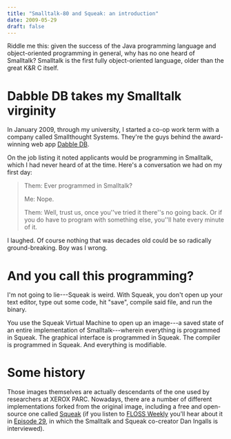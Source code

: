 ```yaml
---
title: "Smalltalk-80 and Squeak: an introduction"
date: 2009-05-29
draft: false
---
```


Riddle me this: given the success of the Java programming language and object-oriented programming in general, why has no one heard of Smalltalk?  Smalltalk is the first fully object-oriented language, older than the great K&R C itself.

# Dabble DB takes my Smalltalk virginity

In January 2009, through my university, I started a co-op work term with a company called Smallthought Systems.  They're the guys behind the award-winning web app [Dabble DB](http://dabbledb.com/).

On the job listing it noted applicants would be programming in Smalltalk, which I had never heard of at the time.  Here's a conversation we had on my first day:

> Them: Ever programmed in Smalltalk?
>
> Me: Nope.
>
> Them: Well, trust us, once you''ve tried it there''s no going back.  Or if you do have to program with something else, you''ll hate every minute of it.

I laughed.  Of course nothing that was decades old could be so radically ground-breaking.  Boy was I wrong.

# And you call this programming?

I'm not going to lie---Squeak is weird.  With Squeak, you don't open up your text editor, type out some code, hit "save", compile said file, and run the binary.

You use the Squeak Virtual Machine to open up an image---a saved state of an entire implementation of Smalltalk---wherein everything is programmed in Squeak.  The graphical interface is programmed in Squeak.  The compiler is programmed in Squeak.  And everything is modifiable.

# Some history

Those images themselves are actually descendants of the one used by researchers at XEROX PARC.  Nowadays, there are a number of different implementations forked from the original image, including a free and open-source one called [Squeak](http://www.squeak.org/) (if you listen to [FLOSS Weekly](https://twit.tv/shows/floss-weekly) you'll hear about it in [Episode 29](https://twit.tv/shows/floss-weekly/episodes/29), in which the Smalltalk and Squeak co-creator Dan Ingalls is interviewed).
